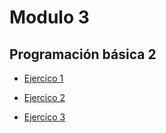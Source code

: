 # Modulo 3

## Programación básica 2

- [Ejercico 1](/ejercicios/modulo3ejercicio1.md)

- [Ejercico 2](/ejercicios/modulo3ejercicio2.md)

- [Ejercico 3](/ejercicios/modulo3ejercicio3.md)
